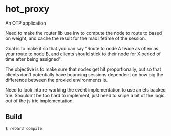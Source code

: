hot_proxy
=====

An OTP application

Need to make the router lib use lrw to compute the node to route to based on weight, and cache the result
for the max lifetime of the session.

Goal is to make it so that you can say "Route to node A twice as often as your route to node B, and clients should stick to their node
for X period of time after being assigned".

The objective is to make sure that nodes get hit proportionally, but so that clients don't potentially have bouncing sessions dependent on how big
the difference between the proxied environments is.


Need to look into re-working the event implementation to use an ets backed trie.  Shouldn't be too hard to implement, just need to snipe a bit of
the logic out of the js trie implementation.

Build
-----

    $ rebar3 compile
